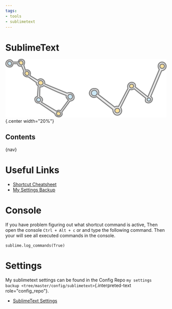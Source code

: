 ```yaml
---
tags:
- tools
- sublimetext
---
```

#  SublimeText

![](img/logo.svg){.center width="20%"}

## Contents

{nav}

# Useful Links

- [Shortcut Cheatsheet](docs/sublimecheatsheet.pdf)
- [My Settings Backup]({{config_repo_folder}}/config/sublimetext)

# Console

If you have problem figuring out what shortcut command is active, Then open the console `Ctrl + Alt + c` or and type the following command. Then your will see all executed commands in the console.

```
sublime.log_commands(True)
```

# Settings

My sublimetext settings can be found in the Config Repo `my settings backup <tree/master/config/sublimetext>`{.interpreted-text role="config_repo"}.

- [SublimeText Settings](settings.md)
